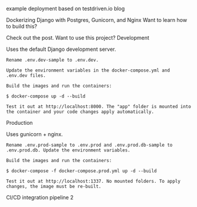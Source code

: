 example deployment based on testdriven.io blog

Dockerizing Django with Postgres, Gunicorn, and Nginx
Want to learn how to build this?

Check out the post.
Want to use this project?
Development

Uses the default Django development server.

    Rename .env.dev-sample to .env.dev.

    Update the environment variables in the docker-compose.yml and .env.dev files.

    Build the images and run the containers:

    $ docker-compose up -d --build

    Test it out at http://localhost:8000. The "app" folder is mounted into the container and your code changes apply automatically.

Production

Uses gunicorn + nginx.

    Rename .env.prod-sample to .env.prod and .env.prod.db-sample to .env.prod.db. Update the environment variables.

    Build the images and run the containers:

    $ docker-compose -f docker-compose.prod.yml up -d --build

    Test it out at http://localhost:1337. No mounted folders. To apply changes, the image must be re-built.
    
    
CI/CD integration   pipeline 2



